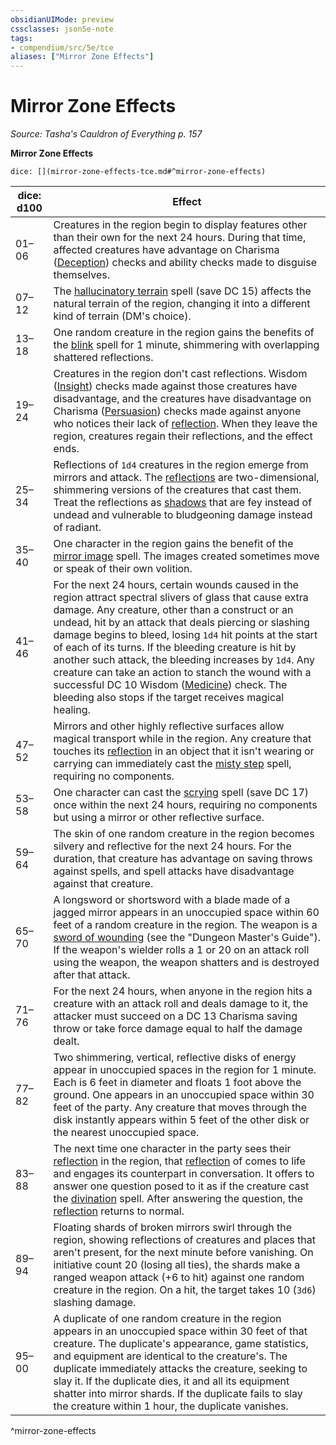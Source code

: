 ```yaml
---
obsidianUIMode: preview
cssclasses: json5e-note
tags:
- compendium/src/5e/tce
aliases: ["Mirror Zone Effects"]
---
```

# Mirror Zone Effects
*Source: Tasha's Cauldron of Everything p. 157* 

**Mirror Zone Effects**

`dice: [](mirror-zone-effects-tce.md#^mirror-zone-effects)`

| dice: d100 | Effect |
|------------|--------|
| 01–06 | Creatures in the region begin to display features other than their own for the next 24 hours. During that time, affected creatures have advantage on Charisma ([Deception](5E2014官方资源/规则/skills.md#Deception)) checks and ability checks made to disguise themselves. |
| 07–12 | The [hallucinatory terrain](5E2014官方资源/spells/hallucinatory-terrain.md) spell (save DC 15) affects the natural terrain of the region, changing it into a different kind of terrain (DM's choice). |
| 13–18 | One random creature in the region gains the benefits of the [blink](5E2014官方资源/spells/blink.md) spell for 1 minute, shimmering with overlapping shattered reflections. |
| 19–24 | Creatures in the region don't cast reflections. Wisdom ([Insight](5E2014官方资源/规则/skills.md#Insight)) checks made against those creatures have disadvantage, and the creatures have disadvantage on Charisma ([Persuasion](5E2014官方资源/规则/skills.md#Persuasion)) checks made against anyone who notices their lack of [reflection](5E2014官方资源/bestiary/fey/reflection-tce.md). When they leave the region, creatures regain their reflections, and the effect ends. |
| 25–34 | Reflections of `1d4` creatures in the region emerge from mirrors and attack. The [reflections](5E2014官方资源/bestiary/fey/reflection-tce.md) are two-dimensional, shimmering versions of the creatures that cast them. Treat the reflections as [shadows](5E2014官方资源/bestiary/undead/shadow.md) that are fey instead of undead and vulnerable to bludgeoning damage instead of radiant. |
| 35–40 | One character in the region gains the benefit of the [mirror image](5E2014官方资源/spells/mirror-image.md) spell. The images created sometimes move or speak of their own volition. |
| 41–46 | For the next 24 hours, certain wounds caused in the region attract spectral slivers of glass that cause extra damage. Any creature, other than a construct or an undead, hit by an attack that deals piercing or slashing damage begins to bleed, losing `1d4` hit points at the start of each of its turns. If the bleeding creature is hit by another such attack, the bleeding increases by `1d4`. Any creature can take an action to stanch the wound with a successful DC 10 Wisdom ([Medicine](5E2014官方资源/规则/skills.md#Medicine)) check. The bleeding also stops if the target receives magical healing. |
| 47–52 | Mirrors and other highly reflective surfaces allow magical transport while in the region. Any creature that touches its [reflection](5E2014官方资源/bestiary/fey/reflection-tce.md) in an object that it isn't wearing or carrying can immediately cast the [misty step](5E2014官方资源/spells/misty-step.md) spell, requiring no components. |
| 53–58 | One character can cast the [scrying](5E2014官方资源/spells/scrying.md) spell (save DC 17) once within the next 24 hours, requiring no components but using a mirror or other reflective surface. |
| 59–64 | The skin of one random creature in the region becomes silvery and reflective for the next 24 hours. For the duration, that creature has advantage on saving throws against spells, and spell attacks have disadvantage against that creature. |
| 65–70 | A longsword or shortsword with a blade made of a jagged mirror appears in an unoccupied space within 60 feet of a random creature in the region. The weapon is a [sword of wounding](5E2014官方资源/items/sword-of-wounding.md) (see the "Dungeon Master's Guide"). If the weapon's wielder rolls a 1 or 20 on an attack roll using the weapon, the weapon shatters and is destroyed after that attack. |
| 71–76 | For the next 24 hours, when anyone in the region hits a creature with an attack roll and deals damage to it, the attacker must succeed on a DC 13 Charisma saving throw or take force damage equal to half the damage dealt. |
| 77–82 | Two shimmering, vertical, reflective disks of energy appear in unoccupied spaces in the region for 1 minute. Each is 6 feet in diameter and floats 1 foot above the ground. One appears in an unoccupied space within 30 feet of the party. Any creature that moves through the disk instantly appears within 5 feet of the other disk or the nearest unoccupied space. |
| 83–88 | The next time one character in the party sees their [reflection](5E2014官方资源/bestiary/fey/reflection-tce.md) in the region, that [reflection](5E2014官方资源/bestiary/fey/reflection-tce.md) of comes to life and engages its counterpart in conversation. It offers to answer one question posed to it as if the creature cast the [divination](5E2014官方资源/spells/divination.md) spell. After answering the question, the [reflection](5E2014官方资源/bestiary/fey/reflection-tce.md) returns to normal. |
| 89–94 | Floating shards of broken mirrors swirl through the region, showing reflections of creatures and places that aren't present, for the next minute before vanishing. On initiative count 20 (losing all ties), the shards make a ranged weapon attack (+6 to hit) against one random creature in the region. On a hit, the target takes 10 (`3d6`) slashing damage. |
| 95–00 | A duplicate of one random creature in the region appears in an unoccupied space within 30 feet of that creature. The duplicate's appearance, game statistics, and equipment are identical to the creature's. The duplicate immediately attacks the creature, seeking to slay it. If the duplicate dies, it and all its equipment shatter into mirror shards. If the duplicate fails to slay the creature within 1 hour, the duplicate vanishes. |
^mirror-zone-effects